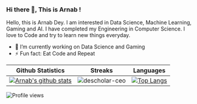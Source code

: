 
### Hi there 👋, This is Arnab !

Hello, this is Arnab Dey. I am interested in Data Science, Machine Learning, Gaming and AI. I have completed my Engineering in Computer Science. I love to Code and try to learn new things everyday.

- 🔭 I’m currently working on Data Science and Gaming
- ⚡ Fun fact: Eat Code and Repeat

|Github Statistics|Streaks|Languages|
|-|-|-|
|[![Arnab's github stats](https://github-readme-stats.vercel.app/api?username=arnab132&show_icons=true&theme=dark&hide_title=true)](https://github.com/arnab132)|![descholar-ceo](https://github-readme-streak-stats.herokuapp.com/?user=arnab132&theme=dark)|[![Top Langs](https://github-readme-stats.vercel.app/api/top-langs/?username=arnab132&show_icons=true&theme=dark&layout=compact&hide_title=true)](https://github.com/arnab132)

![Profile views](https://gpvc.arturio.dev/arnab132)
